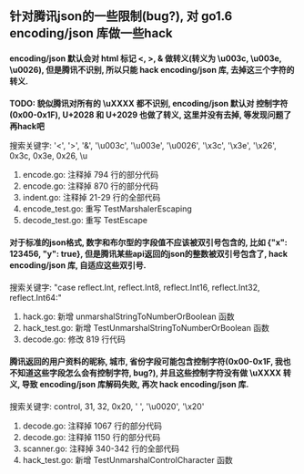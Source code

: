 ## 针对腾讯json的一些限制(bug?), 对 go1.6 encoding/json 库做一些hack

#### encoding/json 默认会对 html 标记 <, >, & 做转义(转义为 \u003c, \u003e, \u0026), 但是腾讯不识别, 所以只能 hack encoding/json 库, 去掉这三个字符的转义.

**TODO: 貌似腾讯对所有的 \uXXXX 都不识别, encoding/json 默认对 控制字符(0x00-0x1F), U+2028 和 U+2029 也做了转义, 这里并没有去掉, 等发现问题了再hack吧**

搜索关键字: '<', '>', '&', '\u003c', '\u003e', '\u0026', '\x3c', '\x3e', '\x26', 0x3c, 0x3e, 0x26, \u

1. encode.go:  注释掉 794 行的部分代码
2. encode.go:  注释掉 870 行的部分代码
3. indent.go:  注释掉 21-29 行的全部代码
4. encode_test.go: 重写 TestMarshalerEscaping
5. decode_test.go: 重写 TestEscape

#### 对于标准的json格式, 数字和布尔型的字段值不应该被双引号包含的, 比如 {"x": 123456, "y": true}, 但是腾讯某些api返回的json的整数被双引号包含了, hack encoding/json 库, 自适应这些双引号.

搜索关键字: "case reflect.Int, reflect.Int8, reflect.Int16, reflect.Int32, reflect.Int64:"

1. hack.go:      新增 unmarshalStringToNumberOrBoolean 函数
2. hack_test.go: 新增 TestUnmarshalStringToNumberOrBoolean 函数
3. decode.go:    修改 819 行代码

#### 腾讯返回的用户资料的昵称, 城市, 省份字段可能包含控制字符(0x00-0x1F, 我也不知道这些字段怎么会有控制字符, bug?), 并且这些控制字符没有做 \uXXXX 转义, 导致 encoding/json 库解码失败, 再次 hack encoding/json 库.

搜索关键字: control, 31, 32, 0x20, ' ', '\u0020', '\x20'

1. decode.go:  注释掉 1067 行的部分代码
2. decode.go:  注释掉 1150 行的部分代码
3. scanner.go: 注释掉 340-342 行的全部代码
4. hack_test.go: 新增 TestUnmarshalControlCharacter 函数
